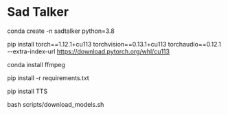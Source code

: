 # Sad Talker

conda create -n sadtalker python=3.8

pip install torch==1.12.1+cu113 torchvision==0.13.1+cu113 torchaudio==0.12.1 --extra-index-url https://download.pytorch.org/whl/cu113

conda install ffmpeg

pip install -r requirements.txt

pip install TTS

bash scripts/download_models.sh

